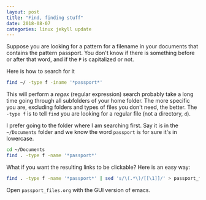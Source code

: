 ```yaml
---
layout: post
title: "Find, finding stuff"
date: 2018-08-07
categories: linux jekyll update
---
```



Suppose you are looking for a pattern for a filename in your documents that contains the pattern passport. You don't know if there is something before or after that word, and if the `P` is capitalized or not.

Here is how to search for it

``` bash
find ~/ -type f -iname '*passport*'
```

This will perform a *regex* (regular expression) search probably take a long time going through all subfolders of your home folder. The more specific you are, excluding folders and types of files you don't need, the better. The `-type f` is to tell `find` you are looking for a regular file (not a directory, `d`). 


I prefer going to the folder where I am searching first. Say it is in the `~/Documents` folder and we know the word `passport` is for sure it's in lowercase. 

``` bash
cd ~/Documents
find . -type f -name '*passport*'
```

What if you want the resulting links to be clickable? Here is an easy way:

``` bash
find . -type f -name '*passport*' | sed 's/\(.*\)/[[\1]]/' > passport_files.org
```

Open `passport_files.org` with the GUI version of emacs.
